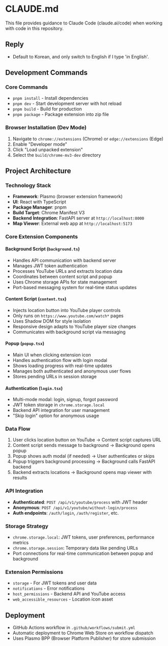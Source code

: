 # CLAUDE.md

This file provides guidance to Claude Code (claude.ai/code) when working with code in this repository.

## Reply

- Default to Korean, and only switch to English if I type 'in English'.

## Development Commands

### Core Commands
- `pnpm install` - Install dependencies
- `pnpm dev` - Start development server with hot reload
- `pnpm build` - Build for production
- `pnpm package` - Package extension into zip file

### Browser Installation (Dev Mode)
1. Navigate to `chrome://extensions` (Chrome) or `edge://extensions` (Edge)
2. Enable "Developer mode"
3. Click "Load unpacked extension"
4. Select the `build/chrome-mv3-dev` directory

## Project Architecture

### Technology Stack
- **Framework**: Plasmo (browser extension framework)
- **UI**: React with TypeScript
- **Package Manager**: pnpm
- **Build Target**: Chrome Manifest V3
- **Backend Integration**: FastAPI server at `http://localhost:8000`
- **Map Viewer**: External web app at `http://localhost:5173`

### Core Extension Components

#### Background Script (`background.ts`)
- Handles API communication with backend server
- Manages JWT token authentication
- Processes YouTube URLs and extracts location data
- Coordinates between content script and popup
- Uses Chrome storage APIs for state management
- Port-based messaging system for real-time status updates

#### Content Script (`content.tsx`)
- Injects location button into YouTube player controls
- Only runs on `https://www.youtube.com/watch*` pages
- Uses Shadow DOM for style isolation
- Responsive design adapts to YouTube player size changes
- Communicates with background script via messaging

#### Popup (`popup.tsx`)
- Main UI when clicking extension icon
- Handles authentication flow with login modal
- Shows loading progress with real-time updates
- Manages both authenticated and anonymous user flows
- Stores pending URLs in session storage

#### Authentication (`login.tsx`)
- Multi-mode modal: login, signup, forgot password
- JWT token storage in `chrome.storage.local`
- Backend API integration for user management
- "Skip login" option for anonymous usage

### Data Flow
1. User clicks location button on YouTube → Content script captures URL
2. Content script sends message to background → Background opens popup
3. Popup shows auth modal (if needed) → User authenticates or skips
4. Popup triggers background processing → Background calls FastAPI backend
5. Backend extracts locations → Background opens map viewer with results

### API Integration
- **Authenticated**: `POST /api/v1/youtube/process` with JWT header
- **Anonymous**: `POST /api/v1/youtube/without-login/process`
- **Auth endpoints**: `/auth/login`, `/auth/register`, etc.

### Storage Strategy
- `chrome.storage.local`: JWT tokens, user preferences, performance metrics
- `chrome.storage.session`: Temporary data like pending URLs
- Port connections for real-time communication between popup and background

### Extension Permissions
- `storage` - For JWT tokens and user data
- `notifications` - Error notifications
- `host_permissions` - Backend API and YouTube access
- `web_accessible_resources` - Location icon asset

## Deployment
- GitHub Actions workflow in `.github/workflows/submit.yml`
- Automatic deployment to Chrome Web Store on workflow dispatch
- Uses Plasmo BPP (Browser Platform Publisher) for store submission